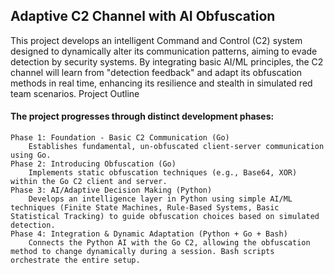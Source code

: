 ## Adaptive C2 Channel with AI Obfuscation

This project develops an intelligent Command and Control (C2) system designed to dynamically alter its communication patterns, aiming to evade detection by security systems. By integrating basic AI/ML principles, the C2 channel will learn from "detection feedback" and adapt its obfuscation methods in real time, enhancing its resilience and stealth in simulated red team scenarios.
Project Outline

#### The project progresses through distinct development phases:

    Phase 1: Foundation - Basic C2 Communication (Go)
        Establishes fundamental, un-obfuscated client-server communication using Go.
    Phase 2: Introducing Obfuscation (Go)
        Implements static obfuscation techniques (e.g., Base64, XOR) within the Go C2 client and server.
    Phase 3: AI/Adaptive Decision Making (Python)
        Develops an intelligence layer in Python using simple AI/ML techniques (Finite State Machines, Rule-Based Systems, Basic Statistical Tracking) to guide obfuscation choices based on simulated detection.
    Phase 4: Integration & Dynamic Adaptation (Python + Go + Bash)
        Connects the Python AI with the Go C2, allowing the obfuscation method to change dynamically during a session. Bash scripts orchestrate the entire setup.


